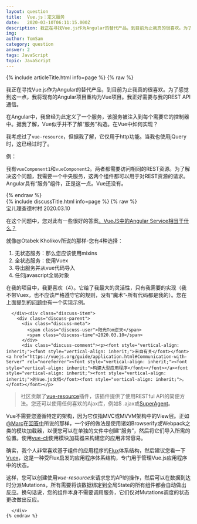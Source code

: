 ```yaml
---
layout: question
title:  Vue.js：定义服务
date:   2020-03-10T06:11:15.000Z
description: 我正在寻找Vue.js作为Angular的替代产品，到目前为止我真的很喜欢。为了感觉到这一点，我将现有的Angular项目重构为Vue项目。我正好需要与我...
img: 
author: TomSam
category: question
answer: 2
tags: JavaScript
topic: JavaScript
---
```

<div class="article-root">
  <div class="article">
    {% include articleTitle.html info=page %}
    {% raw %}
    <div class="article-content"><p><font style="vertical-align: inherit;"><font style="vertical-align: inherit;">我正在寻找Vue.js作为Angular的替代产品，到目前为止我真的很喜欢。</font><font style="vertical-align: inherit;">为了感觉到这一点，我将现有的Angular项目重构为Vue项目。</font><font style="vertical-align: inherit;">我正好需要与我的REST API通信。</font></font></p>

<p><font style="vertical-align: inherit;"><font style="vertical-align: inherit;">在Angular中，我曾经为此定义了一个服务，该服务被注入到每个需要它的控制器中。</font><font style="vertical-align: inherit;">据我了解，Vue似乎并不了解“服务”构造。</font><font style="vertical-align: inherit;">在Vue中如何实现？</font></font></p>

<p><font style="vertical-align: inherit;"><font style="vertical-align: inherit;">我考虑过了</font></font><code>vue-resource</code><font style="vertical-align: inherit;"><font style="vertical-align: inherit;">，但据我了解，它仅用于http功能。</font><font style="vertical-align: inherit;">当我也使用jQuery时，这已经过时了。</font></font></p>

<p><font style="vertical-align: inherit;"><font style="vertical-align: inherit;">例：</font></font></p>

<p><font style="vertical-align: inherit;"><font style="vertical-align: inherit;">我有</font></font><code>vueComponent1</code><font style="vertical-align: inherit;"><font style="vertical-align: inherit;">和</font></font><code>vueComponent2</code><font style="vertical-align: inherit;"><font style="vertical-align: inherit;">。</font><font style="vertical-align: inherit;">两者都需要访问相同的REST资源。</font><font style="vertical-align: inherit;">为了解决这个问题，我需要一个中央服务，这两个组件都可以用于对REST资源的请求。</font><font style="vertical-align: inherit;">Angular具有“服务”组件，正是这一点。</font><font style="vertical-align: inherit;">Vue还没有。</font></font></p></div>
    {% endraw %}
  </div>

  <div class="discuss-wrapper">
    {% include discussTitle.html info=page %}
    {% raw %}
    <div class="discuss-item">
        <div class="discuss-parent">
          <div class="discuss-meta">
            <span class="discuss-user">宝儿理查德村村</span>
            <span class="discuss-time">2020.03.10</span>
          </div>
          <div class="discuss-comment"><p><font style="vertical-align: inherit;"><font style="vertical-align: inherit;">在这个问题中，您对此有一些很好的答案</font></font><a href="https://stackoverflow.com/questions/41164672/whats-the-equivalent-of-angular-service-in-vuejs"><font style="vertical-align: inherit;"><font style="vertical-align: inherit;">。VueJS中的Angular Service相当于什么？</font></font></a></p>

<p><font style="vertical-align: inherit;"><font style="vertical-align: inherit;">就像@Otabek Kholikov所说的那样-您有4种选择：</font></font></p>

<ol>
<li><font style="vertical-align: inherit;"><font style="vertical-align: inherit;">无状态服务：那么您应该使用mixins</font></font></li>
<li><font style="vertical-align: inherit;"><font style="vertical-align: inherit;">全状态服务：使用Vuex</font></font></li>
<li><font style="vertical-align: inherit;"><font style="vertical-align: inherit;">导出服务并从vue代码导入</font></font></li>
<li><font style="vertical-align: inherit;"><font style="vertical-align: inherit;">任何javascript全局对象</font></font></li>
</ol>

<p><font style="vertical-align: inherit;"><font style="vertical-align: inherit;">在我的项目中，我更喜欢（4）。</font><font style="vertical-align: inherit;">它给了我最大的灵活性，只有我需要的实现（我不带Vuex，也不应该严格遵守它的规则，没有“魔术”-所有代码都是我的）。</font><font style="vertical-align: inherit;">您在</font><font style="vertical-align: inherit;">上面提到</font><font style="vertical-align: inherit;">的</font></font><a href="https://stackoverflow.com/questions/41164672/whats-the-equivalent-of-angular-service-in-vuejs"><font style="vertical-align: inherit;"><font style="vertical-align: inherit;">问题中</font></font></a><font style="vertical-align: inherit;"><font style="vertical-align: inherit;">有一个实现示例</font><font style="vertical-align: inherit;">。</font></font></p></div>
        </div>
        
      </div><div class="discuss-item">
        <div class="discuss-parent">
          <div class="discuss-meta">
            <span class="discuss-user">阳光Tom逆天</span>
            <span class="discuss-time">2020.03.10</span>
          </div>
          <div class="discuss-comment"><p><font style="vertical-align: inherit;"><font style="vertical-align: inherit;">来自有关</font></font><a href="https://vuejs.org/guide/application.html#Communication-with-Server" rel="noreferrer"><font style="vertical-align: inherit;"><font style="vertical-align: inherit;">构建大型应用程序</font></font></a><font style="vertical-align: inherit;"><font style="vertical-align: inherit;">的Vue.js文档</font><font style="vertical-align: inherit;">。</font></font></p>

<blockquote>
  <p><font style="vertical-align: inherit;"><font style="vertical-align: inherit;">社区贡献了</font></font><a href="https://github.com/vuejs/vue-resource" rel="noreferrer"><font style="vertical-align: inherit;"><font style="vertical-align: inherit;">vue-resource</font></font></a><font style="vertical-align: inherit;"><font style="vertical-align: inherit;">插件，该插件提供了使用RESTful API的简便方法。</font><font style="vertical-align: inherit;">您还可以使用任何喜欢的Ajax库，例如$ .ajax或</font></font><a href="https://github.com/visionmedia/superagent" rel="noreferrer"><font style="vertical-align: inherit;"><font style="vertical-align: inherit;">SuperAgent</font></font></a><font style="vertical-align: inherit;"><font style="vertical-align: inherit;">。</font></font></p>
</blockquote>

<p><font style="vertical-align: inherit;"><font style="vertical-align: inherit;">Vue不需要您遵循特定的架构，因为它仅指MVC或MVVM架构中的View层。</font><font style="vertical-align: inherit;">正如</font></font><a href="https://stackoverflow.com/users/2460088/marc"><font style="vertical-align: inherit;"><font style="vertical-align: inherit;">@Marc</font></font></a><font style="vertical-align: inherit;"><font style="vertical-align: inherit;">在</font></font><a href="https://stackoverflow.com/a/38499949/424498"><font style="vertical-align: inherit;"><font style="vertical-align: inherit;">回答中</font></font></a><font style="vertical-align: inherit;"><font style="vertical-align: inherit;">所说的那样</font><font style="vertical-align: inherit;">，一个好的做法是使用诸如Browserify或Webpack之类的模块加载器，以便您可以在单独的文件中创建“服务”，然后将它们导入所需的位置。</font><font style="vertical-align: inherit;">使用</font></font><a href="https://github.com/vuejs/vue-cli" rel="noreferrer"><font style="vertical-align: inherit;"><font style="vertical-align: inherit;">vue-cli</font></font></a><font style="vertical-align: inherit;"><font style="vertical-align: inherit;">使用模块加载器来构建您的应用非常容易</font><font style="vertical-align: inherit;">。</font></font></p>

<p><font style="vertical-align: inherit;"><font style="vertical-align: inherit;">确实，我个人非常喜欢</font><font style="vertical-align: inherit;">基于组件的应用程序</font><font style="vertical-align: inherit;">的</font></font><a href="https://facebook.github.io/flux/" rel="noreferrer"><font style="vertical-align: inherit;"><font style="vertical-align: inherit;">Flux</font></font></a><font style="vertical-align: inherit;"><font style="vertical-align: inherit;">体系结构，然后建议您看一下</font></font><a href="https://github.com/vuejs/vuex/" rel="noreferrer"><font style="vertical-align: inherit;"><font style="vertical-align: inherit;">Vuex</font></font></a><font style="vertical-align: inherit;"><font style="vertical-align: inherit;">，这是一种受Flux启发的应用程序体系结构，专门用于管理Vue.js应用程序中的状态。</font></font></p>

<p><font style="vertical-align: inherit;"><font style="vertical-align: inherit;">这样，您可以创建使用</font></font><em><font style="vertical-align: inherit;"><font style="vertical-align: inherit;">vue-resource</font></font></em><font style="vertical-align: inherit;"><font style="vertical-align: inherit;">来请求您的API的操作，然后可以在数据到达时分派Mutations，所有需要将该数据绑定到全局State的所有组件都会自动做出反应。</font><font style="vertical-align: inherit;">换句话说，您的组件本身不需要调用服务，它们仅对Mutations调度的状态更改做出反应。</font></font></p></div>
        </div>
        
      </div>
    {% endraw %}
  </div>
<div>
